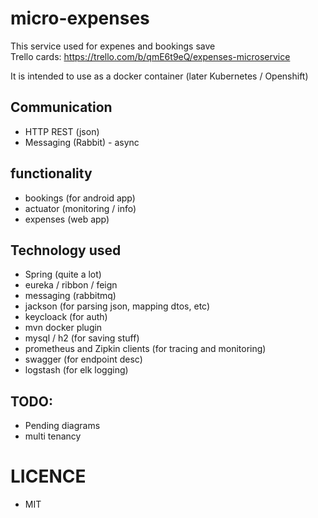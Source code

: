# micro-expenses
 
This service used for expenes and bookings save  
Trello cards: https://trello.com/b/qmE6t9eQ/expenses-microservice  

It is intended to use as a docker container (later Kubernetes / Openshift)


## Communication

 * HTTP REST (json) 
 * Messaging (Rabbit) - async

## functionality

* bookings (for android app)
* actuator (monitoring / info)
* expenses (web app)

## Technology used
 
+ Spring (quite a lot)
+ eureka / ribbon / feign
+ messaging (rabbitmq)
+ jackson (for parsing json, mapping dtos, etc)
+ keycloack (for auth)
+ mvn docker plugin
+ mysql / h2 (for saving stuff)
+ prometheus and Zipkin clients (for tracing and monitoring)
+ swagger (for endpoint desc) 
+ logstash (for elk logging)


## TODO: 
*  Pending diagrams
 * multi tenancy 


# LICENCE 

* MIT
